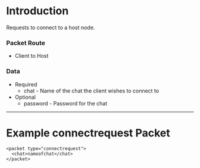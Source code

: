 # Introduction #
Requests to connect to a host node.

### Packet Route ###
  * Client to Host

### Data ###
  * Required
    * chat - Name of the chat the client wishes to connect to
  * Optional
    * password - Password for the chat


---


# Example connectrequest Packet #

```
<packet type="connectrequest">
  <chat>nameofchat</chat>
</packet>
```
